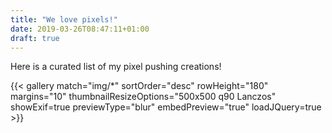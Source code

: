 ```yaml
---
title: "We love pixels!"
date: 2019-03-26T08:47:11+01:00
draft: true
---
```


Here is a curated list of my pixel pushing creations!

{{< gallery match="img/*" sortOrder="desc" rowHeight="180" margins="10" thumbnailResizeOptions="500x500 q90 Lanczos" showExif=true previewType="blur" embedPreview="true" loadJQuery=true >}}
